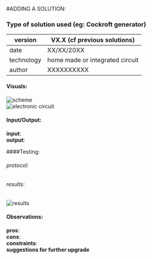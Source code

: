 #ADDING A SOLUTION:

### Type of solution used (eg: Cockroft generator)

version      | VX.X  (cf previous solutions)
------------- | -------------  
date     |XX/XX/20XX  
technology|home made or integrated circuit 
author|XXXXXXXXXX

#### Visuals:
![scheme](doc/images/VX.X/scheme.jpg)  
![electronic circuit](doc/images/VX.X/circuit.jpg)

#### Input/Output: 
**input**:  
**output**:

####Testing:  
###### protocol:  
###### results:  
![results](doc/images/VX.X/results.jpg)   


 
#### Observations: 
**pros**:  
**cons**:  
**constraints**:  
**suggestions for further upgrade**
